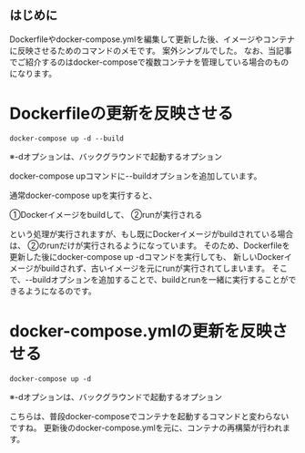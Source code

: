 ## はじめに
Dockerfileやdocker-compose.ymlを編集して更新した後、イメージやコンテナに反映させるためのコマンドのメモです。
案外シンプルでした。
なお、当記事でご紹介するのはdocker-composeで複数コンテナを管理している場合のものになります。

# Dockerfileの更新を反映させる

```
docker-compose up -d --build
```
※-dオプションは、バックグラウンドで起動するオプション

docker-compose upコマンドに--buildオプションを追加しています。

通常docker-compose upを実行すると、

①Dockerイメージをbuildして、
②runが実行される

という処理が実行されますが、もし既にDockerイメージがbuildされている場合は、
②のrunだけが実行されるようになっています。
そのため、Dockerfileを更新した後にdocker-compose up -dコマンドを実行しても、
新しいDockerイメージがbuildされず、古いイメージを元にrunが実行されてしまいます。
そこで、--buildオプションを追加することで、buildとrunを一緒に実行することができるようになるのです。

# docker-compose.ymlの更新を反映させる
```
docker-compose up -d
```
※-dオプションは、バックグラウンドで起動するオプション

こちらは、普段docker-composeでコンテナを起動するコマンドと変わらないですね。
更新後のdocker-compose.ymlを元に、コンテナの再構築が行われます。
